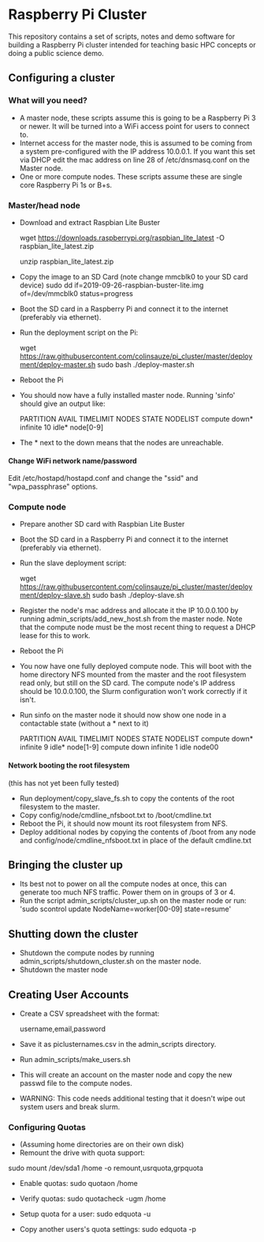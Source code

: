 # Raspberry Pi Cluster

This repository contains a set of scripts, notes and demo software for building a Raspberry Pi cluster intended for teaching basic HPC concepts or doing a public science demo.



## Configuring a cluster

### What will you need?

* A master node, these scripts assume this is going to be a Raspberry Pi 3 or newer. It will be turned into a WiFi access point for users to connect to.
* Internet access for the master node, this is assumed to be coming from a system pre-configured with the IP address 10.0.0.1. If you want this set via DHCP edit the mac address on line 28 of /etc/dnsmasq.conf on the Master node.
* One or more compute nodes. These scripts assume these are single core Raspberry Pi 1s or B+s. 


### Master/head node

* Download and extract Raspbian Lite Buster

    wget https://downloads.raspberrypi.org/raspbian_lite_latest -O raspbian_lite_latest.zip

    unzip raspbian_lite_latest.zip

* Copy the image to an SD Card
    (note change mmcblk0 to your SD card device)
    sudo dd if=2019-09-26-raspbian-buster-lite.img of=/dev/mmcblk0 status=progress

* Boot the SD card in a Raspberry Pi and connect it to the internet (preferably via ethernet).

* Run the deployment script on the Pi:

    wget https://raw.githubusercontent.com/colinsauze/pi_cluster/master/deployment/deploy-master.sh
    sudo bash ./deploy-master.sh 

* Reboot the Pi

* You should now have a fully installed master node. Running 'sinfo' should give an output like:

    PARTITION AVAIL TIMELIMIT NODES STATE  NODELIST
    compute     down*     infinite     10 idle*  node[0-9]

* The * next to the down means that the nodes are unreachable. 

#### Change WiFi network name/password

Edit /etc/hostapd/hostapd.conf and change the "ssid" and "wpa_passphrase" options. 

### Compute node

* Prepare another SD card with Raspbian Lite Buster

* Boot the SD card in a Raspberry Pi and connect it to the internet (preferably via ethernet).

* Run the slave deployment script:

    wget https://raw.githubusercontent.com/colinsauze/pi_cluster/master/deployment/deploy-slave.sh
    sudo bash ./deploy-slave.sh 

* Register the node's mac address and allocate it the IP 10.0.0.100 by running admin_scripts/add_new_host.sh from the master node. Note that the compute node must be the most recent thing to request a DHCP lease for this to work. 

* Reboot the Pi
    
* You now have one fully deployed compute node. This will boot with the home directory NFS mounted from the master and the root filesystem read only, but still on the SD card. The compute node's IP address should be 10.0.0.100, the Slurm configuration won't work correctly if it isn't.

* Run sinfo on the master node it should now show one node in a contactable state (without a * next to it)

    PARTITION AVAIL TIMELIMIT NODES STATE  NODELIST
    compute     down*     infinite     9 idle*  node[1-9]
    compute     down     infinite     1 idle  node00

#### Network booting the root filesystem
(this has not yet been fully tested)
* Run deployment/copy_slave_fs.sh to copy the contents of the root filesystem to the master. 
* Copy config/node/cmdline_nfsboot.txt to /boot/cmdline.txt 
* Reboot the Pi, it should now mount its root filesystem from NFS.
* Deploy additional nodes by copying the contents of /boot from any node and config/node/cmdline_nfsboot.txt in place of the default cmdline.txt

## Bringing the cluster up
* Its best not to power on all the compute nodes at once, this can generate too much NFS traffic. Power them on in groups of 3 or 4. 
* Run the script admin_scripts/cluster_up.sh on the master node or run: 'sudo scontrol update NodeName=worker[00-09] state=resume'

## Shutting down the cluster
* Shutdown the compute nodes by running admin_scripts/shutdown_cluster.sh on the master node.
* Shutdown the master node

## Creating User Accounts
* Create a CSV spreadsheet with the format: 

    username,email,password 
    
* Save it as piclusternames.csv in the admin_scripts directory. 

* Run admin_scripts/make_users.sh 
* This will create an account on the master node and copy the new passwd file to the compute nodes. 
* WARNING: This code needs additional testing that it doesn't wipe out system users and break slurm.  

### Configuring Quotas

* (Assuming home directories are on their own disk)
* Remount the drive with quota support:

 sudo mount /dev/sda1 /home -o remount,usrquota,grpquota

* Enable quotas:
 sudo quotaon /home

* Verify quotas:
 sudo quotacheck -ugm /home

* Setup quota for a user:
 sudo edquota -u <userid>

* Copy another users's quota settings:
 sudo edquota -p <template userid> <target user id>


## Additional Setup Changes

### Moving home directories to a hard disk

* Connect a USB hard disk to the master, we are assuming that you want to use the first partition as a home directory (/dev/sda1)

* sudo mkfs.ext4 /dev/sda1

* UUID=`sudo dumpe2fs -h /dev/loop0 2>&1 | grep UUID | awk '{print $3}'`

* echo "UUID=$UUID  /home   ext4    defaults,usrquota,grpquota,noauto" | sudo tee -a /etc/fstab

* Note that noauto option is there so that the boot doesn't hang if the hard disk isn't connected
 
### Moving the entire master image to a hard disk

TODO

### PXE booting nodes (Raspberry Pi 3 and newer only)

TODO

## Potential Problems 

### NTP Synchronisation
* Slurm requires all nodes to have synchronised clocks. 
* All compute nodes run an NTP daemon getting time from the master node. The master node in turn will try and get the time from the internet, it needs an internet connection for this to work. 
 
## Running A job

